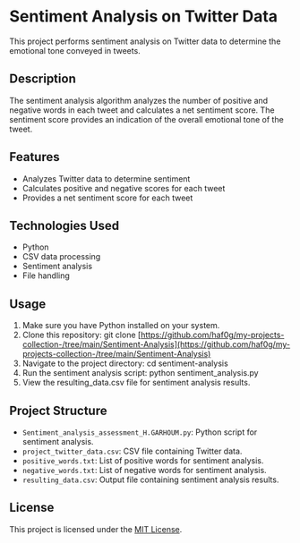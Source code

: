 # Sentiment Analysis on Twitter Data

This project performs sentiment analysis on Twitter data to determine the emotional tone conveyed in tweets.

## Description

The sentiment analysis algorithm analyzes the number of positive and negative words in each tweet and calculates a net sentiment score. The sentiment score provides an indication of the overall emotional tone of the tweet.

## Features

- Analyzes Twitter data to determine sentiment
- Calculates positive and negative scores for each tweet
- Provides a net sentiment score for each tweet

## Technologies Used

- Python
- CSV data processing
- Sentiment analysis
- File handling

## Usage

1. Make sure you have Python installed on your system.
2. Clone this repository: git clone [https://github.com/haf0g/my-projects-collection-/tree/main/Sentiment-Analysis](https://github.com/haf0g/my-projects-collection-/tree/main/Sentiment-Analysis)
3. Navigate to the project directory: cd sentiment-analysis
4. Run the sentiment analysis script: python sentiment_analysis.py
5. View the resulting_data.csv file for sentiment analysis results.

## Project Structure

- `Sentiment_analysis_assessment_H.GARHOUM.py`: Python script for sentiment analysis.
- `project_twitter_data.csv`: CSV file containing Twitter data.
- `positive_words.txt`: List of positive words for sentiment analysis.
- `negative_words.txt`: List of negative words for sentiment analysis.
- `resulting_data.csv`: Output file containing sentiment analysis results.

## License

This project is licensed under the [MIT License](LICENSE).

